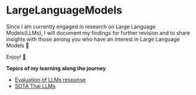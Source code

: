 # LargeLanguageModels

Since I am currently engaged in research on Large Language Models(LLMs), I will document my findings for further revision and to share insights with those among you who have an interest in Large Language Models 🤗

Enjoy! 🥳

**Topics of my learning along the journey**
- [Evaluation of LLMs response](https://github.com/RadchaneepornC/LargeLanguageModels/blob/a5969c5151d17a4dcc78e3b75571b82cf2528951/EvaluateLLMs.md)
- [SOTA Thai LLMs](https://github.com/RadchaneepornC/LargeLanguageModels/blob/fa2c973e38e7201d19c911d49140b8ae25fd99ae/SOTA_Thai_LLMs.md)

